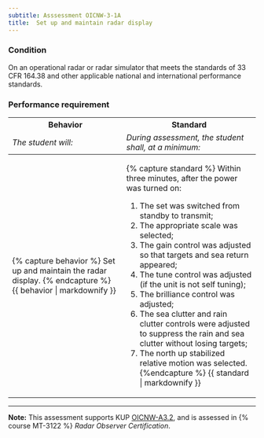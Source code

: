 ```yaml
---
subtitle: Asssessment OICNW-3-1A
title:  Set up and maintain radar display
---
```




### Condition

On an operational radar or radar simulator that meets the standards of 33 CFR 164.38 and other applicable national and international performance standards.

### Performance requirement 

<table width='100%' class='Guidelines'>
 <thead>
 <tr>
     <th class='thirty'>Behavior</th>
     <th class='seventy'>Standard</th>
 </tr>
 <tr>
     <td><em>The student will:</em></td>
     <td><em>During assessment, the student shall, at a minimum:</em></td>
 </tr>
 </thead>
 <tbody>
 

<tr><td>

{% capture behavior %}
Set up and maintain the radar display.
{% endcapture %}
{{ behavior | markdownify }}

</td><td>

{% capture standard %}
Within three minutes, after the power was turned on: 

1. The set was switched from standby to transmit;
2. The appropriate scale was selected;
3. The gain control was adjusted so that targets and sea return appeared;
4. The tune control was adjusted (if the unit is not self tuning);
5. The brilliance control was adjusted;
6. The sea clutter and rain clutter controls were adjusted to suppress the rain and sea clutter without losing targets;
7. The north up stabilized relative motion was selected.
{%endcapture %}
{{ standard | markdownify }}

</td></tr>



 </tbody>
 </table>



*****

**Note:** This assessment supports KUP [OICNW-A3.2]({{site.baseurl}}/tables/21.html#OICNW-A3.2), and is assessed in  {% course  MT-3122 %}  *Radar Observer Certification*. 


